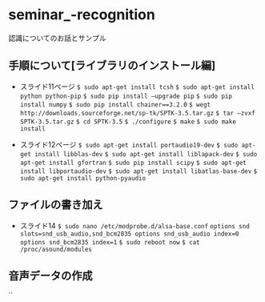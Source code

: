 # seminar_-recognition
認識についてのお話とサンプル
## 手順について[ライブラリのインストール編]
 - スライド11ページ
`$ sudo apt-get install tcsh`
`$ sudo apt-get install python python-pip`
`$ sudo pip install –upgrade pip`
`$ sudo pip install numpy`
`$ sudo pip install chainer==3.2.0`
`$ wegt http://downloads.sourceforge.net/sp-tk/SPTK-3.5.tar.gz`
`$ tar –zvxf SPTK-3.5.tar.gz`
`$ cd SPTK-3.5`
`$ ./configure`
`$ make`
`$ sudo make install`

 - スライド12ページ
`$ sudo apt-get install portaudio19-dev`
`$ sudo apt-get install libblas-dev`
`$ sudo apt-get install liblapack-dev`
`$ sudo apt-get install gfortran`
`$ sudo pip install scipy`
`$ sudo apt-get install libportaudio-dev`
`$ sudo apt-get install libatlas-base-dev`
`$ sudo apt-get install python-pyaudio`

## ファイルの書き加え
 - スライド14
`$ sudo nano /etc/modprobe.d/alsa-base.conf`
`options snd slots=snd_usb_audio,snd_bcm2835
options snd_usb_audio index=0
options snd_bcm2835 index=1`
`$ sudo reboot now`
`$ cat /proc/asound/modules`

## 音声データの作成
``
